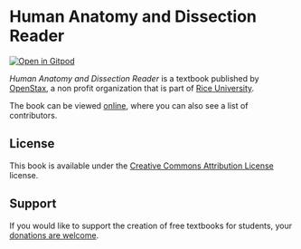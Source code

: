 # Human Anatomy and Dissection Reader

[![Open in Gitpod](https://gitpod.io/button/open-in-gitpod.svg)](https://gitpod.io/from-referrer/)

_Human Anatomy and Dissection Reader_ is a textbook published by [OpenStax](https://openstax.org/), a non profit organization that is part of [Rice University](https://www.rice.edu/).

The book can be viewed [online](https://github.com/cnx-user-books/cnxbook-human-anatomy-and-dissection-reader/releases/latest), where you can also see a list of contributors.

## License
This book is available under the [Creative Commons Attribution License](./LICENSE) license.

## Support
If you would like to support the creation of free textbooks for students, your [donations are welcome](https://riceconnect.rice.edu/donation/support-openstax-banner).
